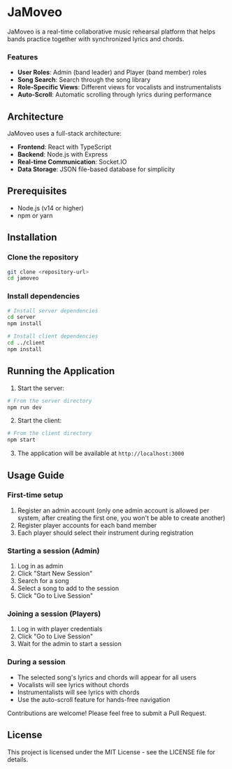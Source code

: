 # JaMoveo

JaMoveo is a real-time collaborative music rehearsal platform that helps bands practice together with synchronized lyrics and chords.

### Features

- **User Roles**: Admin (band leader) and Player (band member) roles
- **Song Search**: Search through the song library
- **Role-Specific Views**: Different views for vocalists and instrumentalists
- **Auto-Scroll**: Automatic scrolling through lyrics during performance

## Architecture

JaMoveo uses a full-stack architecture:

- **Frontend**: React with TypeScript
- **Backend**: Node.js with Express
- **Real-time Communication**: Socket.IO
- **Data Storage**: JSON file-based database for simplicity

## Prerequisites

- Node.js (v14 or higher)
- npm or yarn

## Installation

### Clone the repository

```bash
git clone <repository-url>
cd jamoveo
```

### Install dependencies

```bash
# Install server dependencies
cd server
npm install

# Install client dependencies
cd ../client
npm install
```

## Running the Application


1. Start the server:

```bash
# From the server directory
npm run dev
```

2. Start the client:

```bash
# From the client directory
npm start
```

3. The application will be available at `http://localhost:3000`

## Usage Guide

### First-time setup

1. Register an admin account (only one admin account is allowed per system, after creating the first one, you won't be able to create another)
2. Register player accounts for each band member
3. Each player should select their instrument during registration

### Starting a session (Admin)

1. Log in as admin
2. Click "Start New Session"
3. Search for a song
4. Select a song to add to the session
5. Click "Go to Live Session"

### Joining a session (Players)

1. Log in with player credentials
2. Click "Go to Live Session"
3. Wait for the admin to start a session

### During a session

- The selected song's lyrics and chords will appear for all users
- Vocalists will see lyrics without chords
- Instrumentalists will see lyrics with chords
- Use the auto-scroll feature for hands-free navigation


Contributions are welcome! Please feel free to submit a Pull Request.

## License

This project is licensed under the MIT License - see the LICENSE file for details.
